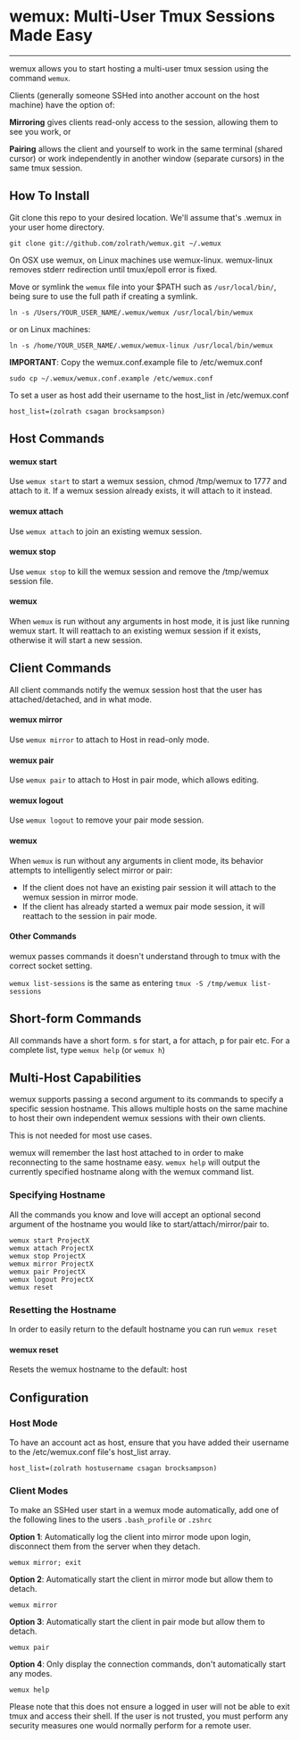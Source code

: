 # wemux: Multi-User Tmux Sessions Made Easy
********************************************************************************

wemux allows you to start hosting a multi-user tmux session using the command
`wemux`.

Clients (generally someone SSHed into another account on the host machine) have
the option of:

**Mirroring** gives clients read-only access to the session, allowing them to
see you work, or

**Pairing** allows the client and yourself to work in the same terminal (shared
    cursor) or work independently in another window (separate cursors) in the
    same tmux session.

## How To Install
  Git clone this repo to your desired location. We'll assume that's .wemux in your user home directory.

    git clone git://github.com/zolrath/wemux.git ~/.wemux

  On OSX use wemux, on Linux machines use wemux-linux.
  wemux-linux removes stderr redirection until tmux/epoll error is fixed.

  Move or symlink the `wemux` file into your $PATH such as `/usr/local/bin/`,
  being sure to use the full path if creating a symlink.

    ln -s /Users/YOUR_USER_NAME/.wemux/wemux /usr/local/bin/wemux

  or on Linux machines:

    ln -s /home/YOUR_USER_NAME/.wemux/wemux-linux /usr/local/bin/wemux

  **IMPORTANT**: Copy the wemux.conf.example file to /etc/wemux.conf

    sudo cp ~/.wemux/wemux.conf.example /etc/wemux.conf

  To set a user as host add their username to the host_list in /etc/wemux.conf

    host_list=(zolrath csagan brocksampson)


## Host Commands
#### wemux start
  Use `wemux start` to start a wemux session, chmod /tmp/wemux to 1777 and
  attach to it.  If a wemux session already exists, it will attach to it
  instead.
#### wemux attach
  Use `wemux attach` to join an existing wemux session.
#### wemux stop
  Use `wemux stop` to kill the wemux session and remove the /tmp/wemux session
  file.
#### wemux
  When `wemux` is run without any arguments in host mode, it is just like
  running wemux start.  It will reattach to an existing wemux session if it
  exists, otherwise it will start a new session.

## Client Commands
  All client commands notify the wemux session host that the user has
  attached/detached, and in what mode.
#### wemux mirror
  Use `wemux mirror` to attach to Host in read-only mode.
#### wemux pair
  Use `wemux pair` to attach to Host in pair mode, which allows editing.
#### wemux logout
  Use `wemux logout` to remove your pair mode session.
#### wemux
  When `wemux` is run without any arguments in client mode, its behavior
  attempts to intelligently select mirror or pair:

  * If the client does not have an existing pair session it will attach to the
  wemux session in mirror mode.
  * If the client has already started a wemux pair mode session, it will
  reattach to the session in pair mode.

#### Other Commands
  wemux passes commands it doesn't understand through to tmux with the correct
  socket setting.

  `wemux list-sessions` is the same as entering `tmux -S /tmp/wemux
  list-sessions`

## Short-form Commands
  All commands have a short form. s for start, a for attach, p for pair etc.
  For a complete list, type `wemux help` (or `wemux h`)

## Multi-Host Capabilities
  wemux supports passing a second argument to its commands to specify a specific
  session hostname. This allows multiple hosts on the same machine to host their
  own independent wemux sessions with their own clients.

  This is not needed for most use cases.

  wemux will remember the last host attached to in order to make reconnecting to
  the same hostname easy. `wemux help` will output the currently specified
  hostname along with the wemux command list.

### Specifying Hostname
  All the commands you know and love will accept an optional second argument of
  the hostname you would like to start/attach/mirror/pair to.

    wemux start ProjectX
    wemux attach ProjectX
    wemux stop ProjectX
    wemux mirror ProjectX
    wemux pair ProjectX
    wemux logout ProjectX
    wemux reset

### Resetting the Hostname
  In order to easily return to the default hostname you can run `wemux reset`
#### wemux reset
  Resets the wemux hostname to the default: host

## Configuration
### Host Mode
To have an account act as host, ensure that you have added their username to the
/etc/wemux.conf file's host_list array.

    host_list=(zolrath hostusername csagan brocksampson)

### Client Modes

To make an SSHed user start in a wemux mode automatically, add one of the
following lines to the users `.bash_profile` or `.zshrc`

**Option 1**: Automatically log the client into mirror mode upon login,
  disconnect them from the server when they detach.

    wemux mirror; exit

**Option 2**: Automatically start the client in mirror mode but allow them to
detach.

    wemux mirror

**Option 3**: Automatically start the client in pair mode but allow them to
detach.

    wemux pair

**Option 4**: Only display the connection commands, don't automatically start
any modes.

    wemux help

Please note that this does not ensure a logged in user will not be able to exit
tmux and access their shell. If the user is not trusted, you must perform any
security measures one would normally perform for a remote user.
